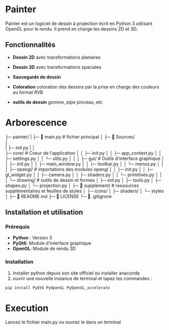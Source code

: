 # Painter
Painter est un logiciel de dessin à projection écrit en Python 3 utilisant OpenGL pour le rendu. Il prend en charge les dessins 2D et 3D.
 
## Fonctionnalités

- **Dessin 2D** avec transformations planaires

- **Dessin 3D** avec transformations spaciales

- **Sauvegarde de dessin** 

- **Coloration** coloration des dessins par la prise en charge des couleurs au format RVB

- **outils de dessin** gomme, pipe pinceau, etc 

# Arborescence

├─ painter/
|
├─ 📄 main.py    # fichier principal
│
├─ 📁 Sources/  
│  
|
├─ _init_.py
|
│  
├─ core/     # Coeur de l'application
│  │  ├─ _init_.py
│  │  ├─ app_context.py
│  │  ├─ settings.py
│  │  └─ utils.py
│  │
│  ├─ gui/      # Outils d'interface graphique
│  │  ├─ _init_.py
│  │  ├─ main_window.py
│  │  ├─ toolbar.py
│  │  └─ menus.py
│  │
│  ├─ opengl/       # importations des modules opengl
│  │  ├─ _init_.py
│  │  ├─ gl_widget.py
│  │  ├─ camera.py
│  │  ├─ shaders.py
│  │  └─ primitives.py
│  │
│  └─ drawing/      # outils de dessin et formes 
│     ├─ _init_.py
│     ├─ tools.py
│     ├─ shapes.py
│     └─ projection.py
│
├─ 📁 supplement/    # ressources supplémentaires et feuilles de styles 
│  ├─ icons/
│  ├─ shaders/
│  └─ styles
│
├─ 📄 README.md
├─ 📄 LICENSE
└─ 📄 .gitignore


## Installation et utilisation

### Prérequis

- **Python** : Version 3 
- **PyQt6**: Module d'interface graphique
- **OpenGL**: Module de rendu 3D

### Installation

1. Installer python depuis son site officiel ou installer anaconda
2. ouvrir une nouvelle instance de terminal et tapez les commandes :
```bash / powershell
pip install PyQt6 PyOpenGL PyOpenGL_accelerate
```

# Execution 

Lancez le fichier main.py ou ouvrez le dans un terminal
